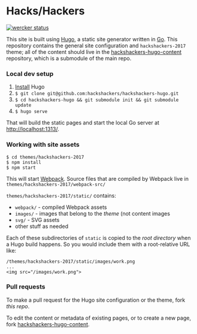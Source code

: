 # Hacks/Hackers

[![wercker status](https://app.wercker.com/status/fe62437d890aa393a1bd651a16be98a9/s/master "wercker status")](https://app.wercker.com/project/byKey/fe62437d890aa393a1bd651a16be98a9)

This site is built using [Hugo](https://gohugo.io), a static site generator written in [Go](http://golang.org/). This repository contains the general site configuration and `hackshackers-2017` theme; all of the content should live in the [hackshackers-hugo-content](https://github.com/hackshackers/hackshackers-hugo-content) repository, which is a submodule of the main repo.

### Local dev setup

1. [Install](https://gohugo.io/overview/installing/) Hugo
1. `$ git clone git@github.com:hackshackers/hackshackers-hugo.git`
1. `$ cd hackshackers-hugo && git submodule init && git submodule update`
1. `$ hugo serve`

That will build the static pages and start the local Go server at [http://localhost:1313/](http://localhost:1313/).

### Working with site assets

```
$ cd themes/hackshackers-2017
$ npm install
$ npm start
```

This will start [Webpack](https://webpack.github.io/). Source files that are compiled by Webpack live in `themes/hackshackers-2017/webpack-src/`

`themes/hackshackers-2017/static/` contains:

* `webpack/` - compiled Webpack assets
* `images/` - images that belong to the _theme_ (not content images
* `svg/` - SVG assets
* other stuff as needed

Each of these subdirectories of `static` is copied to the _root directory_ when a Hugo build happens. So you would include them with a root-relative URL like:

```
/themes/hackshackers-2017/static/images/work.png
...
<img src="/images/work.png">
```

### Pull requests

To make a pull request for the Hugo site configuration or the theme, fork _this repo_.

To edit the content or metadata of existing pages, or to create a new page, fork [hackshackers-hugo-content](https://github.com/hackshackers/hackshackers-hugo-content).
